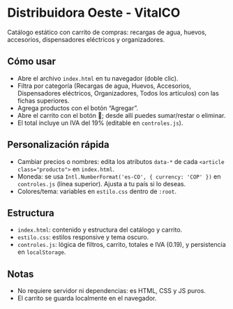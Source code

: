 # Distribuidora Oeste - VitalCO

Catálogo estático con carrito de compras: recargas de agua, huevos, accesorios, dispensadores eléctricos y organizadores.

## Cómo usar
- Abre el archivo `index.html` en tu navegador (doble clic).
- Filtra por categoría (Recargas de agua, Huevos, Accesorios, Dispensadores eléctricos, Organizadores, Todos los artículos) con las fichas superiores.
- Agrega productos con el botón “Agregar”.
- Abre el carrito con el botón 🛒; desde allí puedes sumar/restar o eliminar.
- El total incluye un IVA del 19% (editable en `controles.js`).

## Personalización rápida
- Cambiar precios o nombres: edita los atributos `data-*` de cada `<article class="producto">` en `index.html`.
- Moneda: se usa `Intl.NumberFormat('es-CO', { currency: 'COP' })` en `controles.js` (línea superior). Ajusta a tu país si lo deseas.
- Colores/tema: variables en `estilo.css` dentro de `:root`.

## Estructura
- `index.html`: contenido y estructura del catálogo y carrito.
- `estilo.css`: estilos responsive y tema oscuro.
- `controles.js`: lógica de filtros, carrito, totales e IVA (0.19), y persistencia en `localStorage`.

## Notas
- No requiere servidor ni dependencias: es HTML, CSS y JS puros.
- El carrito se guarda localmente en el navegador.

